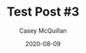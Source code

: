---
title: "Test Post #3"
date: 2020-08-09
draft: true
author: "Casey McQuillan"
tags: [ "dotnet", "CSharp", "OOP" ]
description: "This is a test post that is meant to help test the structure of my content."
---